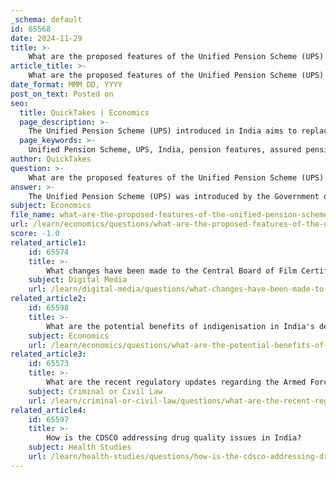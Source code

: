 ```yaml
---
_schema: default
id: 65568
date: 2024-11-29
title: >-
    What are the proposed features of the Unified Pension Scheme (UPS) in India?
article_title: >-
    What are the proposed features of the Unified Pension Scheme (UPS) in India?
date_format: MMM DD, YYYY
post_on_text: Posted on
seo:
  title: QuickTakes | Economics
  page_description: >-
    The Unified Pension Scheme (UPS) introduced in India aims to replace the National Pension System (NPS) with features like assured pensions, minimum guaranteed pensions, inflation indexation, family pensions, government contributions, and portability for government employees.
  page_keywords: >-
    Unified Pension Scheme, UPS, India, pension features, assured pension, minimum pension, inflation indexation, family pension, government contributions, portability, comprehensive coverage, retirement security, NPS replacement, OPS similarities
author: QuickTakes
question: >-
    What are the proposed features of the Unified Pension Scheme (UPS) in India?
answer: >-
    The Unified Pension Scheme (UPS) was introduced by the Government of India on August 24, 2024, and is set to come into effect from April 1, 2025. It aims to replace the National Pension System (NPS) and incorporates features reminiscent of the Old Pension Scheme (OPS). Here are the key features of the UPS:\n\n1. **Assured Pension**: The UPS guarantees retirees a pension amounting to 50% of their average basic pay drawn over the last 12 months prior to retirement. This is applicable for employees who have completed a minimum qualifying service of 25 years. For those with shorter service periods, the pension will be proportionate, with a minimum requirement of 10 years of service.\n\n2. **Minimum Pension**: The scheme guarantees a minimum pension of ₹10,000 per month for employees who retire after completing at least 10 years of service.\n\n3. **Inflation Indexation**: The pension amounts, including the minimum pension and family pension, will be indexed to inflation, specifically linked to the All-India Consumer Price Index for Industrial Workers (AICPI-IW). This ensures that the purchasing power of the pension is maintained over time.\n\n4. **Family Pension**: The UPS includes provisions for family pensions, ensuring financial support for the dependents of the pensioner in the event of their death.\n\n5. **Government Contributions**: The government will contribute 18.5% towards the pension fund, enhancing the financial security of the scheme.\n\n6. **Portability and Flexibility**: The UPS is designed to be portable, allowing employees to transfer their pension benefits when they move between different government departments or positions.\n\n7. **Comprehensive Coverage**: The UPS aims to consolidate various existing pension schemes into a more equitable and efficient system, benefiting approximately 23 lakh Central Government employees.\n\nThe introduction of the UPS is seen as a response to demands for revising the NPS and aims to provide greater financial security for government employees post-retirement.
subject: Economics
file_name: what-are-the-proposed-features-of-the-unified-pension-scheme-ups-in-india.md
url: /learn/economics/questions/what-are-the-proposed-features-of-the-unified-pension-scheme-ups-in-india
score: -1.0
related_article1:
    id: 65574
    title: >-
        What changes have been made to the Central Board of Film Certification (CBFC) mandates recently?
    subject: Digital Media
    url: /learn/digital-media/questions/what-changes-have-been-made-to-the-central-board-of-film-certification-cbfc-mandates-recently
related_article2:
    id: 65598
    title: >-
        What are the potential benefits of indigenisation in India's defense sector?
    subject: Economics
    url: /learn/economics/questions/what-are-the-potential-benefits-of-indigenisation-in-indias-defense-sector
related_article3:
    id: 65573
    title: >-
        What are the recent regulatory updates regarding the Armed Forces (Special Powers) Act (AFSPA) in India?
    subject: Criminal or Civil Law
    url: /learn/criminal-or-civil-law/questions/what-are-the-recent-regulatory-updates-regarding-the-armed-forces-special-powers-act-afspa-in-india
related_article4:
    id: 65597
    title: >-
        How is the CDSCO addressing drug quality issues in India?
    subject: Health Studies
    url: /learn/health-studies/questions/how-is-the-cdsco-addressing-drug-quality-issues-in-india
---
```


&nbsp;